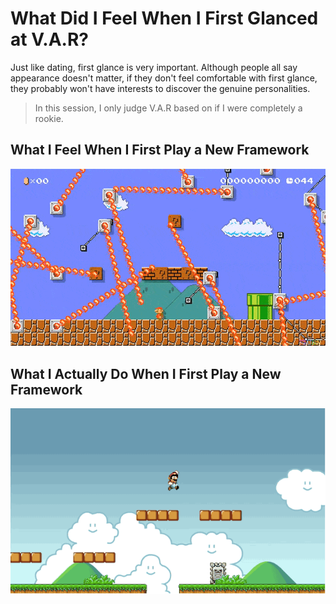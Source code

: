 # What Did I Feel When I First Glanced at V.A.R?

Just like dating, first glance is very important. Although people all say appearance doesn't matter, if they don't feel comfortable with first glance, they probably won't have interests to discover the genuine personalities.

> In this session, I only judge V.A.R based on if I were completely a rookie.

## What I Feel When I First Play a New Framework

![mario maker 2 hell on earth](../images/../../images/first-glance/mario-maker-2-hell-on-earth.gif "mario maker 2 hell on earth")

## What I Actually Do When I First Play a New Framework

![unfair mario](../images/../../images/first-glance/unfair-mario.gif "unfair mario")
